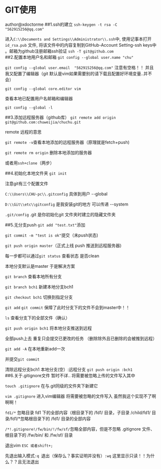 # GIT使用
author@xdoctorme
##1.ssh的建立
`ssh-keygen -t rsa -C "562915256@qq.com"` 

进入`C:\\Documents and Settings\\Administrator\\.ssh`中, 使用记事本打开 `id_rsa.pub` 文件, 将该文件中的内容复制到GitHub-Account Setting-ssh keys中 。邮箱为github注册邮箱ssh验证
`ssh -T git@github.com`  
##2.配置本地用户名和邮箱
`git config --global user.name "chu"`  

`git config --global user.email  "562915256@qq.com"`  注意有空格！！
并且我又配置了编辑器（git 默认是vim如果需要别的请下载且配置好环境变量..并不会）  

`git config --global core.editor vim`  

查看本地已配置用户名邮箱和编辑器  

`git config --global -l`  

##3.添加远程服务器（github库）
`git remote add origin git@github.com:chuweijia/chuchu.git`  

remote 远程的意思  

`git remote -v`查看本地添加的远程服务器（原理就是fetch+push)  

`git remote rm origin`  删除本地添加的服务器  

或者用`ssh+clone`（两步）  

##4.初始化本地文件夹
`git init`  

注意git有三个配置文件  

`C:\\Users\\CHU-pc\\.gitconfig`    具体到用户 --global  

`D:\\Git\\etc\\gitconfig`         是我安装git的地方 可以传递 --system  

`.git/config`                  .git 是你初始化git 文件夹时建立的隐藏文件夹   

##5.无分支push
`git add "test.txt"`添加  

`git commit -m "test is ok"`提交（未push状态)  

`git push origin master`（正式上线 push 推送到远程服务器)  


每一步都可以通过`git status` 查看状态 是否clean  

本地分支默认是master 于是解决方案  

`git branch`         查看本地所有分支  

`git branch bch1` 新建本地分支bch1  

`git checkout bch1` 切换到指定分支  

`git add`  `git commit`  保障了此时分支下的文件不会到master中！！  

`ls` 查看分支下的全部文件（确认）  

`git push origin bch1` 将本地分支推送到远程  


全部push上去 重复只会提交已更改的任务 （删除除外且已删除的会被推到远程）  

`git add -A` 在本地重新add一次   

并提交`git commit`  

清除远程分支bch1 本地分支(空）:远程分支 `git push origin :bch1`   
##6.关于.gitignore文件 暂时不详..
将需要被忽略上传的文件写入其中  

`touch .gitignore`  在与.git同级的文件夹下新建它  

`vim .gitignore` 进入vim编辑器 将需要被忽略的文件写入 虽然我这个实现不了啊啊啊！  

`fd1/*`  忽略目录 fd1 下的全部内容（根目录下的 /fd1/ 目录，子目录 /child/fd1/ 目录/fd1/*忽略根目录下的 /fd1/ 目录的全部内容  

`/*!.gitignore!/fw/bin/!/fw/sf/`忽略全部内容，但是不忽略 .gitignore 文件、根目录下的 /fw/bin/ 和 /fw/sf/ 目录  

退出vim `ESC 或者shift+;`  

先退出输入模式`:q `退出（保存么？事实证明并没有）`:wq` 这里显示只读！！为什么？？且无法退出

